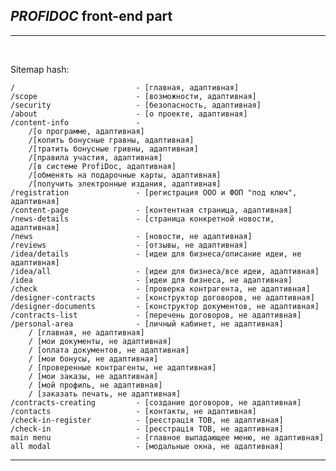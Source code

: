 ## *PROFIDOC* front-end part


<hr>
<br>

Sitemap hash:

    /                           - [главная, адаптивная]
    /scope                      - [возможности, адаптивная]
    /security                   - [безопасность, адаптивная]                       
    /about                      - [о проекте, адаптивная]
    /content-info               -
        /[о программе, адаптивная]
        /[копить бонусные гравны, адаптивная]
        /[тратить бонусные гривны, адаптивная]
        /[правила участия, адаптивная]
        /[в системе ProfiDoc, адаптивная]
        /[обменять на подарочные карты, адаптивная]
        /[получить электронные издания, адаптивная]
    /registration               - [регистрация ООО и ФОП "под ключ", адаптивная]
    /content-page               - [контентная страница, адаптивная]
    /news-details               - [страница конкретной новости, адаптивная]
    /news                       - [новости, не адаптивная]
    /reviews                    - [отзывы, не адаптивная]
    /idea/details               - [идеи для бизнеса/описание идеи, не адаптивная]
    /idea/all                   - [идеи для бизнеса/все идеи, адаптивная]
    /idea                       - [идеи для бизнеса, не адаптивная]
    /check                      - [проверка контрагента, не адаптивная]
    /designer-contracts         - [конструктор договоров, не адаптивная]
    /designer-documents         - [конструктор документов, не адаптивная]
    /contracts-list             - [перечень договоров, не адаптивная]
    /personal-area              - [личный кабинет, не адаптивная]
        / [главная, не адаптивная]
        / [мои документы, не адаптивная]
        / [оплата документов, не адаптивная]
        / [мои бонусы, не адаптивная]
        / [проверенные контрагенты, не адаптивная]
        / [мои заказы, не адаптивная]
        / [мой профиль, не адаптивная]
        / [заказать печать, не адаптивная]
    /contracts-creating         - [создание договоров, не адаптивная]
    /contacts                   - [контакты, не адаптивная]
    /check-in-register          - [реєстрація ТОВ, не адаптивная]
    /check-in                   - [реєстрація ТОВ, не адаптивная]
    main menu                   - [главное выпадающее меню, не адаптивная]
    all modal                   - [модальные окна, не адаптивная]
    

<hr>
<br>
